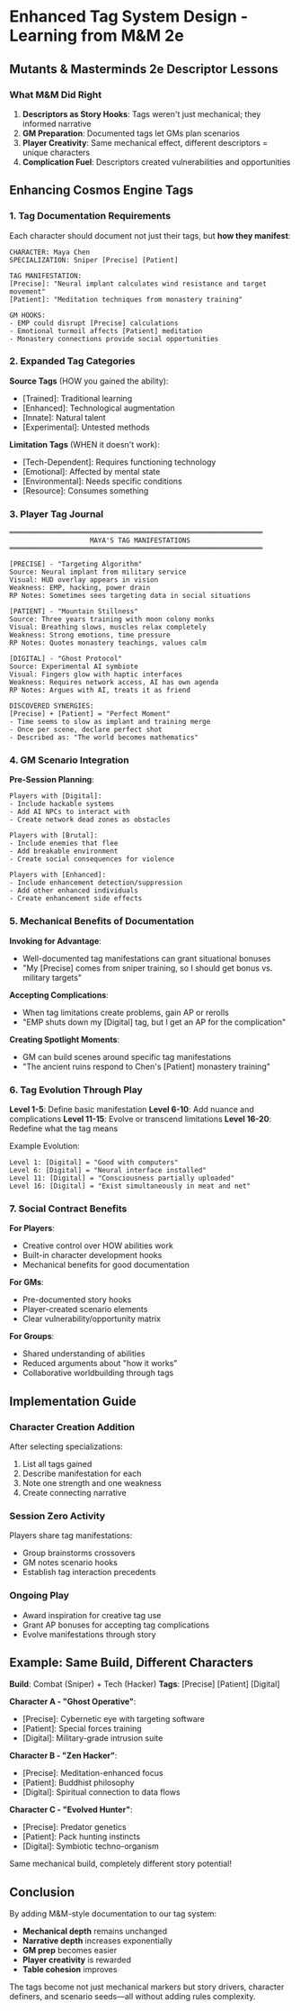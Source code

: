 # Enhanced Tag System Design - Learning from M&M 2e

## Mutants & Masterminds 2e Descriptor Lessons

### What M&M Did Right
1. **Descriptors as Story Hooks**: Tags weren't just mechanical; they informed narrative
2. **GM Preparation**: Documented tags let GMs plan scenarios
3. **Player Creativity**: Same mechanical effect, different descriptors = unique characters
4. **Complication Fuel**: Descriptors created vulnerabilities and opportunities

## Enhancing Cosmos Engine Tags

### 1. Tag Documentation Requirements

Each character should document not just their tags, but **how they manifest**:

```
CHARACTER: Maya Chen
SPECIALIZATION: Sniper [Precise] [Patient]

TAG MANIFESTATION:
[Precise]: "Neural implant calculates wind resistance and target movement"
[Patient]: "Meditation techniques from monastery training"

GM HOOKS:
- EMP could disrupt [Precise] calculations
- Emotional turmoil affects [Patient] meditation
- Monastery connections provide social opportunities
```

### 2. Expanded Tag Categories

**Source Tags** (HOW you gained the ability):
- [Trained]: Traditional learning
- [Enhanced]: Technological augmentation
- [Innate]: Natural talent
- [Experimental]: Untested methods

**Limitation Tags** (WHEN it doesn't work):
- [Tech-Dependent]: Requires functioning technology
- [Emotional]: Affected by mental state
- [Environmental]: Needs specific conditions
- [Resource]: Consumes something

### 3. Player Tag Journal

```
═══════════════════════════════════════════════════════════════
                    MAYA'S TAG MANIFESTATIONS                   
═══════════════════════════════════════════════════════════════

[PRECISE] - "Targeting Algorithm"
Source: Neural implant from military service
Visual: HUD overlay appears in vision
Weakness: EMP, hacking, power drain
RP Notes: Sometimes sees targeting data in social situations

[PATIENT] - "Mountain Stillness"  
Source: Three years training with moon colony monks
Visual: Breathing slows, muscles relax completely
Weakness: Strong emotions, time pressure
RP Notes: Quotes monastery teachings, values calm

[DIGITAL] - "Ghost Protocol"
Source: Experimental AI symbiote
Visual: Fingers glow with haptic interfaces
Weakness: Requires network access, AI has own agenda
RP Notes: Argues with AI, treats it as friend

DISCOVERED SYNERGIES:
[Precise] + [Patient] = "Perfect Moment"
- Time seems to slow as implant and training merge
- Once per scene, declare perfect shot
- Described as: "The world becomes mathematics"
```

### 4. GM Scenario Integration

**Pre-Session Planning**:
```
Players with [Digital]: 
- Include hackable systems
- Add AI NPCs to interact with
- Create network dead zones as obstacles

Players with [Brutal]:
- Include enemies that flee
- Add breakable environment
- Create social consequences for violence

Players with [Enhanced]:
- Include enhancement detection/suppression
- Add other enhanced individuals
- Create enhancement side effects
```

### 5. Mechanical Benefits of Documentation

**Invoking for Advantage**:
- Well-documented tag manifestations can grant situational bonuses
- "My [Precise] comes from sniper training, so I should get bonus vs. military targets"

**Accepting Complications**:
- When tag limitations create problems, gain AP or rerolls
- "EMP shuts down my [Digital] tag, but I get an AP for the complication"

**Creating Spotlight Moments**:
- GM can build scenes around specific tag manifestations
- "The ancient ruins respond to Chen's [Patient] monastery training"

### 6. Tag Evolution Through Play

**Level 1-5**: Define basic manifestation
**Level 6-10**: Add nuance and complications
**Level 11-15**: Evolve or transcend limitations
**Level 16-20**: Redefine what the tag means

Example Evolution:
```
Level 1: [Digital] = "Good with computers"
Level 6: [Digital] = "Neural interface installed"
Level 11: [Digital] = "Consciousness partially uploaded"
Level 16: [Digital] = "Exist simultaneously in meat and net"
```

### 7. Social Contract Benefits

**For Players**:
- Creative control over HOW abilities work
- Built-in character development hooks
- Mechanical benefits for good documentation

**For GMs**:
- Pre-documented story hooks
- Player-created scenario elements
- Clear vulnerability/opportunity matrix

**For Groups**:
- Shared understanding of abilities
- Reduced arguments about "how it works"
- Collaborative worldbuilding through tags

## Implementation Guide

### Character Creation Addition
After selecting specializations:
1. List all tags gained
2. Describe manifestation for each
3. Note one strength and one weakness
4. Create connecting narrative

### Session Zero Activity
Players share tag manifestations:
- Group brainstorms crossovers
- GM notes scenario hooks
- Establish tag interaction precedents

### Ongoing Play
- Award inspiration for creative tag use
- Grant AP bonuses for accepting tag complications
- Evolve manifestations through story

## Example: Same Build, Different Characters

**Build**: Combat (Sniper) + Tech (Hacker)
**Tags**: [Precise] [Patient] [Digital]

**Character A - "Ghost Operative"**:
- [Precise]: Cybernetic eye with targeting software
- [Patient]: Special forces training
- [Digital]: Military-grade intrusion suite

**Character B - "Zen Hacker"**:
- [Precise]: Meditation-enhanced focus
- [Patient]: Buddhist philosophy
- [Digital]: Spiritual connection to data flows

**Character C - "Evolved Hunter"**:
- [Precise]: Predator genetics
- [Patient]: Pack hunting instincts
- [Digital]: Symbiotic techno-organism

Same mechanical build, completely different story potential!

## Conclusion

By adding M&M-style documentation to our tag system:
- **Mechanical depth** remains unchanged
- **Narrative depth** increases exponentially
- **GM prep** becomes easier
- **Player creativity** is rewarded
- **Table cohesion** improves

The tags become not just mechanical markers but story drivers, character definers, and scenario seeds—all without adding rules complexity.